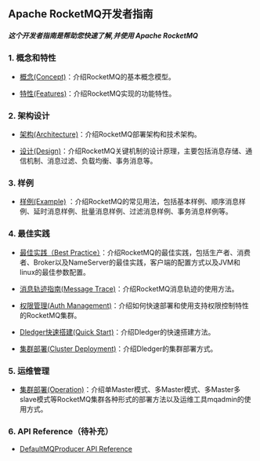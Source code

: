 Apache RocketMQ开发者指南
--------

##### 这个开发者指南是帮助您快速了解,并使用 Apache RocketMQ

### 1. 概念和特性

- [概念(Concept)](concept.md)：介绍RocketMQ的基本概念模型。

- [特性(Features)](features.md)：介绍RocketMQ实现的功能特性。 

### 2. 架构设计

- [架构(Architecture)](architecture.md)：介绍RocketMQ部署架构和技术架构。

- [设计(Design)](design.md)：介绍RocketMQ关键机制的设计原理，主要包括消息存储、通信机制、消息过滤、负载均衡、事务消息等。

### 3. 样例

- [样例(Example)](RocketMQ_Example.md) ：介绍RocketMQ的常见用法，包括基本样例、顺序消息样例、延时消息样例、批量消息样例、过滤消息样例、事务消息样例等。


### 4. 最佳实践
- [最佳实践（Best Practice）](best_practice.md)：介绍RocketMQ的最佳实践，包括生产者、消费者、Broker以及NameServer的最佳实践，客户端的配置方式以及JVM和linux的最佳参数配置。
- [消息轨迹指南(Message Trace)](msg_trace/user_guide.md)：介绍RocketMQ消息轨迹的使用方法。
- [权限管理(Auth Management)](acl/user_guide.md)：介绍如何快速部署和使用支持权限控制特性的RocketMQ集群。

- [Dledger快速搭建(Quick Start)](dledger/quick_start.md)：介绍Dledger的快速搭建方法。

- [集群部署(Cluster Deployment)](dledger/deploy_guide.md)：介绍Dledger的集群部署方式。

### 5. 运维管理
- [集群部署(Operation)](operation.md)：介绍单Master模式、多Master模式、多Master多slave模式等RocketMQ集群各种形式的部署方法以及运维工具mqadmin的使用方式。



### 6. API Reference（待补充）

- [DefaultMQProducer API Reference](client/java/API_Reference_DefaultMQProducer.md)







